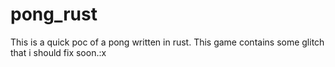 # pong_rust

This is a quick poc of a pong written in rust. This game contains some glitch that i should fix soon.:x
